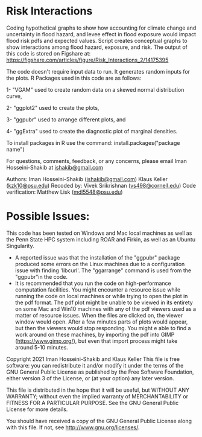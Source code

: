 # Risk Interactions
Coding hypothetical graphs to show how accounting for climate change and uncertainty in flood hazard, and levee effect in flood exposure would impact flood risk pdfs and expected values.
Script creates conceptual graphs to show interactions among flood hazard, exposure, and risk.
The output of this code is stored on Figshare at:
https://figshare.com/articles/figure/Risk_Interactions_2/14175395

The code doesn't require input data to run. It generates random inputs for the plots.
R Packages used in this code are as follows: 

1- "VGAM" used to create random data on a skewed normal distribution curve, 

2- "ggplot2" used to create the plots, 

3- "ggpubr" used to arrange different plots, and 

4- "ggExtra" used to create the diagnostic plot of marginal densities.

To install packages in R use the command: 
install.packages("package name") 

For questions, comments, feedback, or any concerns, please email Iman Hosseini-Shakib at ishakib@gmail.com

 Authors: Iman Hosseini-Shakib (ishakib@gmail.com)
          Klaus Keller (kzk10@psu.edu)
 Recoded by: Vivek Srikrishnan (vs498@cornell.edu)
 Code verification: Matthew Lisk (mdl5548@psu.edu)
 
 # Possible Issues:
 
 This code has been tested on Windows and Mac local machines as well as the Penn State HPC system including ROAR and Firkin, as well as an Ubuntu Singularity. 
 - A reported issue was that the installation of the "ggpubr" package produced some errors on the Linux machines due to a configuration issue with finding 'libcurl'. The "ggarrange" command is used from the "ggpubr"in the code.
 - It is recommended that you run the code on high-performance computation facilities. You might encounter a resource issue while running the code on local machines or while trying to open the plot in the pdf format. The pdf plot might be unable to be viewed in its entirety on some Mac and Win10 machines with any of the pdf viewers used as a matter of resource issues. When the files are clicked on, the viewer window would open. After a few minutes parts of plots would appear, but then the viewers would stop responding. You might e able to find a work around on these machines, by importing the pdf into GIMP (https://www.gimp.org/), but even that import process might take around 5-10 minutes. 
       
 Copyright 2021 Iman Hosseini-Shakib and Klaus Keller
 This file is free software: you can redistribute it and/or modify
 it under the terms of the GNU General Public License as published by
 the Free Software Foundation, either version 3 of the License, or
 (at your option) any later version.

 This file is distributed in the hope that it will be useful,
 but WITHOUT ANY WARRANTY; without even the implied warranty of
 MERCHANTABILITY or FITNESS FOR A PARTICULAR PURPOSE.  See the
 GNU General Public License for more details.

 You should have received a copy of the GNU General Public License
 along with this file.  If not, see <http://www.gnu.org/licenses/>.
 
 

